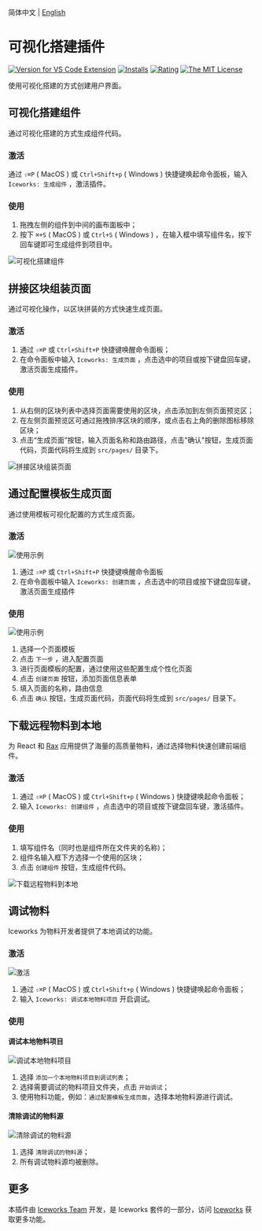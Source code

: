 简体中文 | [English](https://github.com/ice-lab/iceworks/blob/master/extensions/iceworks-ui-builder/README.md)

# 可视化搭建插件

[![Version for VS Code Extension](https://vsmarketplacebadge.apphb.com/version-short/iceworks-team.iceworks-ui-builder.svg?logo=visual-studio-code)](https://marketplace.visualstudio.com/items?itemName=iceworks-team.iceworks-ui-builder)
[![Installs](https://vsmarketplacebadge.apphb.com/installs-short/iceworks-team.iceworks-ui-builder.svg)](https://marketplace.visualstudio.com/items?itemName=iceworks-team.iceworks-ui-builder)
[![Rating](https://vsmarketplacebadge.apphb.com/rating-short/iceworks-team.iceworks-ui-builder.svg)](https://marketplace.visualstudio.com/items?itemName=iceworks-team.iceworks-ui-builder)
[![The MIT License](https://img.shields.io/badge/license-MIT-blue.svg)](http://opensource.org/licenses/MIT)

使用可视化搭建的方式创建用户界面。

## 可视化搭建组件

通过可视化搭建的方式生成组件代码。

### 激活

通过 `⇧⌘P` ( MacOS ) 或 `Ctrl+Shift+p` ( Windows ) 快捷键唤起命令面板，输入 `Iceworks: 生成组件` ，激活插件。

### 使用

1. 拖拽左侧的组件到中间的画布面板中；
2. 按下 `⌘+S` ( MacOS ) 或 `Ctrl+S` ( Windows ) ，在输入框中填写组件名，按下回车键即可生成组件到项目中。

![可视化搭建组件](https://img.alicdn.com/tfs/TB179prilFR4u4jSZFPXXanzFXa-1440-900.gif)

## 拼接区块组装页面

通过可视化操作，以区块拼装的方式快速生成页面。

### 激活

1. 通过 `⇧⌘P` 或 `Ctrl+Shift+P` 快捷键唤醒命令面板；
2. 在命令面板中输入 `Iceworks: 生成页面` ，点击选中的项目或按下键盘回车键，激活页面生成插件。

### 使用

1. 从右侧的区块列表中选择页面需要使用的区块，点击添加到左侧页面预览区；
2. 在左侧页面预览区可通过拖拽排序区块的顺序，或点击右上角的删除图标移除区块；
3. 点击“生成页面”按钮，输入页面名称和路由路径，点击"确认"按钮，生成页面代码，页面代码将生成到 `src/pages/` 目录下。

![拼接区块组装页面](https://img.alicdn.com/tfs/TB1ErOEjnM11u4jSZPxXXahcXXa-1440-900.gif)

## 通过配置模板生成页面

通过使用模板可视化配置的方式生成页面。

### 激活

![使用示例](https://user-images.githubusercontent.com/56879942/91519104-442b3c00-e924-11ea-93a3-e52bbc83f05d.gif)

1. 通过 `⇧⌘P` 或 `Ctrl+Shift+P` 快捷键唤醒命令面板
2. 在命令面板中输入 `Iceworks: 创建页面` ，点击选中的项目或按下键盘回车键，激活页面生成插件

### 使用

![使用示例](https://user-images.githubusercontent.com/56879942/91536902-08a26900-e948-11ea-9c80-41fe4387b48f.gif)

1. 选择一个页面模板
2. 点击 `下一步` ，进入配置页面
3. 进行页面模板的配置，通过使用这些配置生成个性化页面
4. 点击 `创建页面` 按钮，添加页面信息表单
5. 填入页面的名称，路由信息
6. 点击 `确认` 按钮，生成页面代码，页面代码将生成到 `src/pages/` 目录下。

## 下载远程物料到本地

为 React 和 [Rax](https://rax.js.org/) 应用提供了海量的高质量物料，通过选择物料快速创建前端组件。

### 激活

1. 通过 `⇧⌘P` ( MacOS ) 或 `Ctrl+Shift+p` ( Windows ) 快捷键唤起命令面板；
2. 输入 `Iceworks: 创建组件` ，点击选中的项目或按下键盘回车键，激活插件。

### 使用

1. 填写组件名（同时也是组件所在文件夹的名称)；
2. 组件名输入框下方选择一个使用的区块；
3. 点击 `创建组件` 按钮，生成组件代码。

![下载远程物料到本地](https://img.alicdn.com/tfs/TB1_UQvfiDsXe8jSZR0XXXK6FXa-1440-900.gif)

## 调试物料

Iceworks 为物料开发者提供了本地调试的功能。

### 激活

![激活](https://user-images.githubusercontent.com/56879942/95042213-c10fb980-070b-11eb-8e4c-0193e026b8ee.gif)

1. 通过 `⇧⌘P` ( MacOS ) 或 `Ctrl+Shift+p` ( Windows ) 快捷键唤起命令面板；
2. 输入 `Iceworks: 调试本地物料项目` 开启调试。

### 使用

#### 调试本地物料项目

![调试本地物料项目](https://user-images.githubusercontent.com/56879942/95042215-c2d97d00-070b-11eb-8698-a4ae04136dbf.gif)

1. 选择 `添加一个本地物料项目到调试列表`；
2. 选择需要调试的物料项目文件夹，点击 `开始调试`；
3. 使用物料功能，例如：`通过配置模板生成页面`，选择本地物料源进行调试。

#### 清除调试的物料源

![清除调试的物料源](https://user-images.githubusercontent.com/56879942/95042192-b7865180-070b-11eb-83de-50ad3af29b4a.gif)

1. 选择 `清除调试的物料源`；
2. 所有调试物料源均被删除。

## 更多

本插件由 [Iceworks Team](https://marketplace.visualstudio.com/publishers/iceworks-team) 开发，是 Iceworks 套件的一部分，访问 [Iceworks](https://marketplace.visualstudio.com/items?itemName=iceworks-team.iceworks) 获取更多功能。
